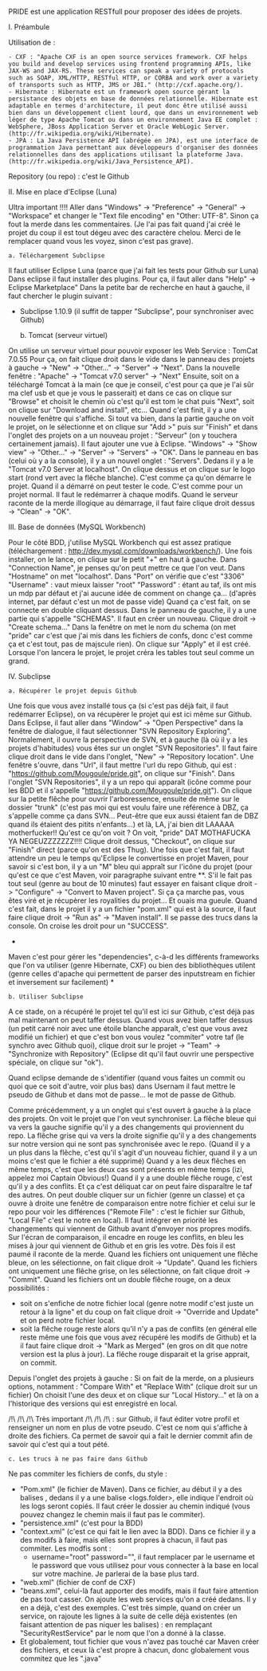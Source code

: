 PRIDE est une application RESTfull pour proposer des idées de projets.

I. Préambule

Utilisation de :

	- CXF : "Apache CXF is an open source services framework. CXF helps you build and develop services using frontend programming APIs, like JAX-WS and JAX-RS. These services can speak a variety of protocols such as SOAP, XML/HTTP, RESTful HTTP, or CORBA and work over a variety of transports such as HTTP, JMS or JBI." (http://cxf.apache.org/).
	- Hibernate : Hibernate est un framework open source gérant la persistance des objets en base de données relationnelle. Hibernate est adaptable en termes d'architecture, il peut donc être utilisé aussi bien dans un développement client lourd, que dans un environnement web léger de type Apache Tomcat ou dans un environnement Java EE complet : WebSphere, JBoss Application Server et Oracle WebLogic Server. (http://fr.wikipedia.org/wiki/Hibernate).
	- JPA : La Java Persistence API (abrégée en JPA), est une interface de programmation Java permettant aux développeurs d'organiser des données relationnelles dans des applications utilisant la plateforme Java. (http://fr.wikipedia.org/wiki/Java_Persistence_API).

Repository (ou repo) : c'est le Github

II. Mise en place d'Eclipse (Luna)

Ultra important !!!! Aller dans "Windows" -> "Preference" -> "General" -> "Workspace" et changer le "Text file encoding" en "Other: UTF-8". Sinon ça fout la merde dans les commentaires. (Je l'ai pas fait quand j'ai créé le projet du coup il est tout dégeu avec des caractère chelou. Merci de le remplacer quand vous les voyez, sinon c'est pas grave).

	a. Téléchargement Subclipse

Il faut utiliser Eclipse Luna (parce que j'ai fait les tests pour Github sur Luna)
Dans eclipse il faut installer des plugins. Pour ça, il faut aller dans "Help" -> Eclipse Marketplace"
Dans la petite bar de recherche en haut à gauche, il faut chercher le plugin suivant : 

  - Subclipse 1.10.9 (il suffit de tapper "Subclipse", pour synchroniser avec Github)


	b. Tomcat (serveur virtuel)

On utilise un serveur virtuel pour pouvoir exposer les Web Service : TomCat 7.0.55
Pour ça, on fait clique droit dans le vide dans le panneau des projets à gauche -> "New" -> "Other..." -> "Server" -> "Next".
Dans la nouvelle fenêtre : "Apache" -> "Tomcat v7.0 server" -> "Next"
Ensuite, soit on a téléchargé Tomcat à la main (ce que je conseil, c'est pour ça que je l'ai sûr ma clef usb et que je vous le passerait) et dans ce cas on clique sur "Browse" et choisit le chemin où c'est qu'il est tom le chat puis "Next", soit on clique sur "Download and install", etc... Quand c'est finit, il y a une nouvelle fenêtre qui s'affiche. Si tout va bien, dans la partie gauche on voit le projet, on le sélectionne et on clique sur "Add >" puis sur "Finish" et dans l'onglet des projets on a un nouveau projet : "Serveur" (on y touchera certainement jamais). Il faut ajouter une vue à Eclipse.
"Windows" -> "Show view" -> "Other..." -> "Server" -> "Servers" -> "OK". Dans le panneau en bas (celui où y a la console), il y a un nouvel onglet : "Servers". Dedans il y a le "Tomcat v7.0 Server at localhost". On clique dessus et on clique sur le logo start (rond vert avec la flêche blanche). C'est comme ça qu'on démarre le projet. Quand il a démarré on peut tester le code. C'est comme pour un projet normal. Il faut le redémarrer à chaque modifs. Quand le serveur raconte de la merde illogique au démarrage, il faut faire clique droit dessus -> "Clean" -> "OK".

III. Base de données (MySQL Workbench)

Pour le côté BDD, j'utilise MySQL Workbench qui est assez pratique (téléchargement : http://dev.mysql.com/downloads/workbench/).
Une fois installer, on le lance, on clique sur le petit "+" en haut à gauche.
Dans "Connection Name", je penses qu'on peut mettre ce que l'on veut.
Dans "Hostname" on met "localhost".
Dans "Port" on vérifie que c'est "3306"
"Username" : vaut mieux laisser "root"
"Password" : étant au taf, ils ont mis un mdp par défaut et j'ai aucune idée de comment on change ça... (d'après internet, par défaut c'est un mot de passe vide)
Quand ça c'est fait, on se connecte en double cliquant dessus.
Dans le panneau de gauche, il y a une partie qui s'appelle "SCHEMAS". Il faut en créer un nouveau. Clique droit -> "Create schema..." Dans la fenêtre on met le nom du schema (on met "pride" car c'est que j'ai mis dans les fichiers de confs, donc c'est comme ça et c'est tout, pas de majscule rien). On clique sur "Apply" et il est créé. Lorsque l'on lancera le projet, le projet créra les tables tout seul comme un grand.

IV. Subclipse

	a. Récupérer le projet depuis Github
	
Une fois que vous avez installé tous ça (si c'est pas déjà fait, il faut redémarrer Eclipse), on va récupèrer le projet qui est ici même sur Github. Dans Eclipse, il faut aller dans "Window" -> "Open Perspective" dans la fenêtre de dialogue, il faut sélectionner "SVN Repository Exploring". Normalement, il ouvre la perspective de SVN, et à gauche (là où il y a les projets d'habitudes) vous êtes sur un onglet "SVN Repositories". Il faut faire clique droit dans le vide dans l'onglet, "New" -> "Repository location". Une fenêtre s'ouvre, dans "Url", il faut mettre l'url du repo Github, qui est : "https://github.com/Mougoule/pride.git", on clique sur "Finish". Dans l'onglet "SVN Repositories", il y a un repo qui apparaît (icône comme pour les BDD et il s'appelle "https://github.com/Mougoule/pride.git"). On clique sur la petite flêche pour ouvrir l'arboressence, ensuite de même sur le dossier "trunk" (c'est pas moi qui est voulu faire une référence à DBZ, ça s'appelle comme ça dans SVN... Peut-être que eux aussi étaient fan de DBZ quand ils étaient des pitits n'enfants...) et là, LA, j'ai bien dit LAAAAA motherfucker!! Qu'est ce qu'on voit ? On voit, "pride" DAT MOTHAFUCKA YA NEGEUZZZZZZZ!!!! Clique droit dessus, "Checkout", on clique sur "Finish" direct (parce qu'on est des Thug). Une fois que c'est fait, il faut attendre un peu le temps qu'Eclipse le convertisse en projet Maven, pour savoir si c'est bon, il y a un "M" bleu qui appraît sur l'icône du projet (pour qu'est ce que c'est Maven, voir paragraphe suivant entre **. S'il le fait pas tout seul (genre au bout de 10 minutes) faut essayer en faisant clique droit -> "Configure" -> "Convert to Maven project". Si ça ça marche pas, vous êtes viré et je récupèrer les royalities du projet... Et ouais ma gueule.
Quand c'est fait, dans le projet il y a un fichier "pom.xml" qui est à la source, il faut faire clique droit -> "Run as" -> "Maven install". Il se passe des trucs dans la console. On croise les droit pour un "SUCCESS".

*
Maven c'est pour gérer les "dependencies", c-à-d les différents frameworks que l'on va utiliser (genre Hibernate, CXF) ou bien des bibliothèques utilent (genre celles d'apache qui permettent de parser des inputstream en fichier et inversement sur facilement)
*
	
	b. Utiliser Subclipse
	
A ce stade, on a récupéré le projet tel qu'il est ici sur Github, c'est déjà pas mal maintenant on peut taffer dessus. Quand vous avez bien taffer dessus (un petit carré noir avec une étoile blanche apparaît, c'est que vous avez modifié un fichier) et que c'est bon vous voulez "commiter" votre taf (le synchro avec Github quoi), clique droit sur le projet -> "Team" -> "Synchronize with Repository" (Eclipse dit qu'il faut ouvrir une perspective spéciale, on clique sur "ok"). 

Quand eclipse demande de s'identifier (quand vous faites un commit ou quoi que ce soit d'autre, voir plus bas) dans Usernam il faut mettre le pseudo de Github et dans mot de passe... le mot de passe de Github.

Comme précédemment, y a un onglet qui s'est ouvert à gauche à la place des projets. On voit le projet que l'on veut synchroniser. 
La flêche bleue qui va vers la gauche signifie qu'il y a des changements qui proviennent du repo.
La flêche grise qui va vers la droite signifie qu'il y a des changements sur notre version qui ne sont pas synchronisée avec le repo.
(Quand il y a un plus dans la flêche, c'est qu'il s'agit d'un nouveau fichier, quand il y a un moins c'est que le fichier a été supprimé)
Quand y a les deux flêches en même temps, c'est que les deux cas sont présents en même temps (izi, appelez moi Captain Obvious!)
Quand il y a une double flêche rouge, c'est qu'il y a des conflits. Et ça c'est déliquat car on peut faire disparaître le taf des autres. On peut double cliquer sur un fichier (genre un classe) et ça ouvre à droite une fenêtre de comparaison entre notre fichier et celui sur le repo pour voir les différences ("Remote File" : c'est le fichier sur Github, "Local File" c'est le notre en local). Il faut intégrer en priorité les changements qui viennent de Github avant d'envoyer nos propres modifs. Sur l'écran de comparaison, il encadre en rouge les conflits, en bleu les mises à jour qui viennent de Github et en gris les votre. Dès fois il est paumé il raconte de la merde. 
Quand les fichiers ont uniquement une flêche bleue, on les sélectionne, on fait clique droit -> "Update".
Quand les fichiers ont uniquement une flêche grise, on les sélectionne, on fait clique droit -> "Commit".
Quand les fichiers ont un double flêche rouge, on a deux possibilités :
  - soit on s'enfiche de notre fichier local (genre notre modif c'est juste un retour à la ligne" et du coup on fait clique droit -> "Override and Update" et on perd notre fichier local.
  - soit la flêche rouge reste alors qu'il n'y a pas de conflits (en général elle reste même une fois que vous avez récupéré les modifs de Github) et la il faut faire clique droit -> "Mark as Merged" (en gros on dit que notre version est la plus à jour). La flêche rouge disparait et la grise apprait, on commit.

Depuis l'onglet des projets à gauche :
Si on fait de la merde, on a plusieurs options, notamment : "Compare With" et "Replace With" (clique droit sur un fichier)
On choisit l'une des deux et on clique sur "Local History..." et là on a l'historique des versions qui est enregistré en local.

/!\ /!\ /!\ Très important /!\ /!\ /!\ : sur Github, il faut éditer votre profil et renseigner un nom en plus de votre pseudo. C'est ce nom qui s'affiche à droite des fichiers. Ca permet de savoir qui a fait le dernier commit afin de savoir qui c'est qui a tout pété.

	c. Les trucs à ne pas faire dans Github
	
Ne pas commiter les fichiers de confs, du style : 
  - "Pom.xml" (le fichier de Maven). Dans ce fichier, au début il y a des balises <profile>, dedans il y a une balise <logs.folder>, elle indique l'endroit où les logs seront copiés. Il faut créer le dossier au chemin indiqué (vous pouvez changez le chemin mais il faut pas le commiter).
  - "persistence.xml" (c'est pour la BDD)
  - "context.xml" (c'est ce qui fait le lien avec la BDD). Dans ce fichier il y a des modifs à faire, mais elles sont propres à chacun, il faut pas commiter. Les modfis sont :
      -  username="root" password="", il faut remplacer par le username et le password que vous utilisez pour vous connecter à la base en local sur votre machine. Je parlerai de la base plus tard.
  - "web.xml" (fichier de conf de CXF)
  - "beans.xml", celui-là faut apporter des modifs, mais il faut faire attention de pas tout casser. On ajoute les web services qu'on a créé dedans. Il y en a déjà, c'est des exemples. C'est très simple, quand on créer un service, on rajoute les lignes à la suite de celle déjà existentes (en faisant attention de pas niquer les balises) : 
      <bean
		class="fr.pride.project.services.rs.SecurityRestService">
	</bean>
en remplaçant "SecurityRestService" par le nom que l'on a donné à la classe.
  - Et globalement, tout fichier que vous n'avez pas touché car Maven créer des fichiers, et ceux là c'est propre à chacun, donc globalement vous commitez que les ".java"
